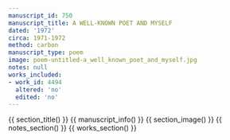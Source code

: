 ```yaml
---
manuscript_id: 750
manuscript_title: A WELL-KNOWN POET AND MYSELF
dated: '1972'
circa: 1971-1972
method: carbon
manuscript_type: poem
image: poem-untitled-a_well_known_poet_and_myself.jpg
notes: null
works_included:
- work_id: 4494
  altered: 'no'
  edited: 'no'
---
```


{{ section_title() }}
{{ manuscript_info() }}
{{ section_image() }}
{{ notes_section() }}
{{ works_section() }}
